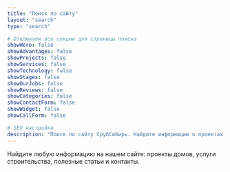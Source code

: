 ```yaml
---
title: "Поиск по сайту"
layout: "search"
type: "search"

# Отключаем все секции для страницы поиска
showHero: false
showAdvantages: false
showProjects: false
showServices: false
showTechnology: false
showStages: false
showOurJobs: false
showReviews: false
showCategories: false
showContactForm: false
showWidget: false
showCallForm: false

# SEO настройки
description: "Поиск по сайту СрубСибирь. Найдите информацию о проектах домов, услугах строительства, статьях и контактах."
---
```


Найдите любую информацию на нашем сайте: проекты домов, услуги строительства, полезные статьи и контакты.